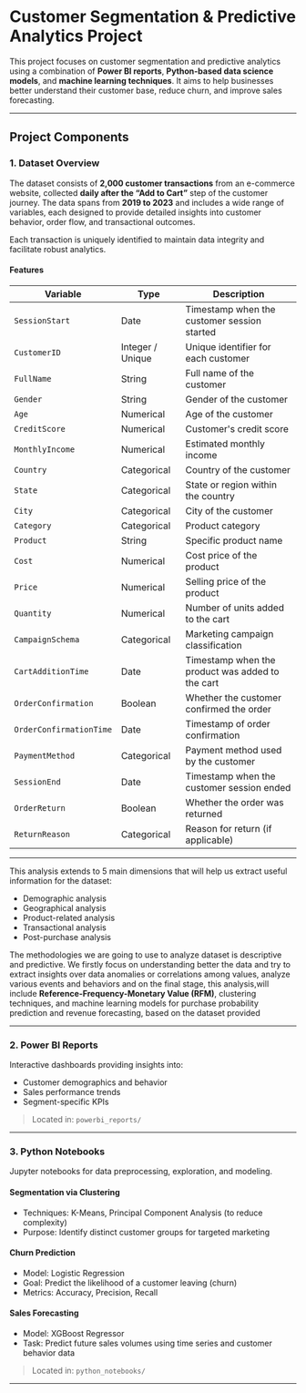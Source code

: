 # Customer Segmentation & Predictive Analytics Project

This project focuses on customer segmentation and predictive analytics using a combination of **Power BI reports**, **Python-based data science models**, and **machine learning techniques**. It aims to help businesses better understand their customer base, reduce churn, and improve sales forecasting.

---

## Project Components

### 1. Dataset Overview

The dataset consists of **2,000 customer transactions** from an e-commerce website, collected **daily after the “Add to Cart”** step of the customer journey. The data spans from **2019 to 2023** and includes a wide range of variables, each designed to provide detailed insights into customer behavior, order flow, and transactional outcomes.

Each transaction is uniquely identified to maintain data integrity and facilitate robust analytics.

#### Features

| Variable               | Type             | Description                                                                 |
|------------------------|------------------|-----------------------------------------------------------------------------|
| `SessionStart`         | Date              | Timestamp when the customer session started                                |
| `CustomerID`           | Integer / Unique | Unique identifier for each customer                                        |
| `FullName`             | String            | Full name of the customer                                                  |
| `Gender`               | String            | Gender of the customer                                                     |
| `Age`                  | Numerical         | Age of the customer                                                        |
| `CreditScore`          | Numerical         | Customer's credit score                                                    |
| `MonthlyIncome`        | Numerical         | Estimated monthly income                                                   |
| `Country`              | Categorical       | Country of the customer                                                    |
| `State`                | Categorical       | State or region within the country                                         |
| `City`                 | Categorical       | City of the customer                                                       |
| `Category`             | Categorical       | Product category                                                           |
| `Product`              | String            | Specific product name                                                      |
| `Cost`                 | Numerical         | Cost price of the product                                                  |
| `Price`                | Numerical         | Selling price of the product                                               |
| `Quantity`             | Numerical         | Number of units added to the cart                                          |
| `CampaignSchema`       | Categorical       | Marketing campaign classification                                          |
| `CartAdditionTime`     | Date              | Timestamp when the product was added to the cart                           |
| `OrderConfirmation`    | Boolean           | Whether the customer confirmed the order                                   |
| `OrderConfirmationTime`| Date              | Timestamp of order confirmation                                            |
| `PaymentMethod`        | Categorical       | Payment method used by the customer                                        |
| `SessionEnd`           | Date              | Timestamp when the customer session ended                                  |
| `OrderReturn`          | Boolean           | Whether the order was returned                                             |
| `ReturnReason`         | Categorical       | Reason for return (if applicable)                                          |

---
This analysis extends to 5 main dimensions that will help us extract useful information for the dataset:

- Demographic analysis
- Geographical analysis
- Product-related analysis
- Transactional analysis
- Post-purchase analysis

The methodologies we are going to use to analyze dataset is descriptive and predictive. We firstly focus on understanding better the data and try to extract insights over data anomalies or correlations among values, analyze various events and behaviors and on the final stage, this analysis,will include **Reference-Frequency-Monetary Value (RFM)**, clustering techniques, and machine learning models for purchase probability prediction and revenue forecasting, based on the dataset provided

--- 

### 2. Power BI Reports
Interactive dashboards providing insights into:
- Customer demographics and behavior
- Sales performance trends
- Segment-specific KPIs

> Located in: `powerbi_reports/`

---

### 3. Python Notebooks
Jupyter notebooks for data preprocessing, exploration, and modeling.

#### Segmentation via Clustering
- Techniques: K-Means, Principal Component Analysis (to reduce complexity)
- Purpose: Identify distinct customer groups for targeted marketing

#### Churn Prediction
- Model: Logistic Regression
- Goal: Predict the likelihood of a customer leaving (churn)
- Metrics: Accuracy, Precision, Recall

#### Sales Forecasting
- Model: XGBoost Regressor
- Task: Predict future sales volumes using time series and customer behavior data

> Located in: `python_notebooks/`

---
